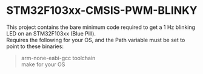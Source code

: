 # STM32F103xx-CMSIS-PWM-BLINKY

This project contains the bare minimum code required to get a 1 Hz blinking LED on an STM32F103xx (Blue Pill).<br>
Requires the following for your OS, and the Path variable must be set to point to these binaries:<br>
> arm-none-eabi-gcc toolchain<br>
> make for your OS
